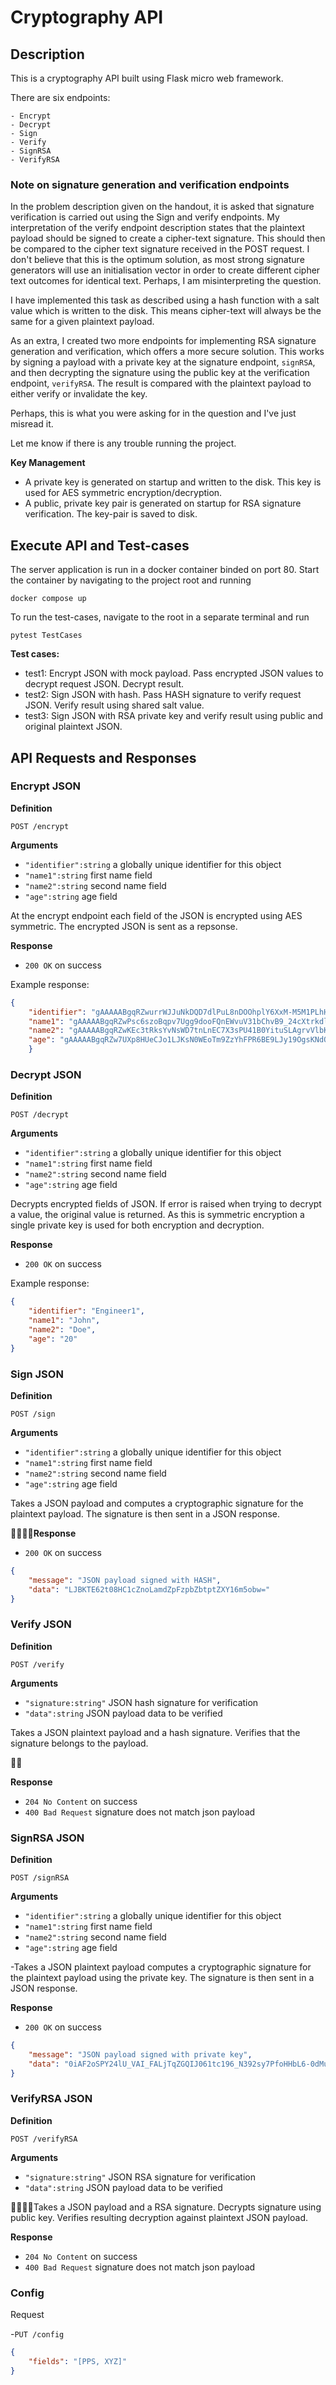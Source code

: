 
# Cryptography API

## Description

This is a cryptography API built using Flask micro web framework. 

There are six endpoints: 

	- Encrypt
	- Decrypt
	- Sign
	- Verify
	- SignRSA
	- VerifyRSA


### Note on signature generation and verification endpoints

In the problem description given on the handout, it is asked that signature verification is carried out using the Sign and verify endpoints. My interpretation of the verify endpoint description states that the plaintext payload should be signed to create a cipher-text signature. This should then be compared to the cipher text signature received in the POST request. I don't believe that this is the optimum solution, as most strong signature generators will use an initialisation vector in order to create different cipher text outcomes for identical text. Perhaps, I am misinterpreting the question.

I have implemented this task as described using a hash function with a salt value which is written to the disk. This means cipher-text will always be the same for a given plaintext payload.

As an extra, I created two more endpoints for implementing RSA signature generation and verification, which offers a more secure solution. This works by signing a payload with a private key at the signature endpoint, `signRSA`, and then decrypting the signature using the public key at the verification endpoint, `verifyRSA`. The result is compared with the plaintext payload to either verify or invalidate the key.

Perhaps, this is what you were asking for in the question and I've just misread it.

Let me know if there is any trouble running the project.

**Key Management**
- A private key is generated on startup and written to the disk. This key is used for AES symmetric encryption/decryption.
- A public, private key pair is generated on startup for RSA signature verification. The key-pair is saved to disk.


## Execute API and Test-cases
The server application is run in a docker container binded on port 80. Start the container by navigating to the project root and running
```
docker compose up
```
To run the test-cases, navigate to the root in a separate terminal and run
```
pytest TestCases
```

**Test cases:**
- test1: Encrypt JSON with mock payload. Pass encrypted JSON values to decrypt request JSON. Decrypt result.
- test2: Sign JSON with hash. Pass HASH signature to verify request JSON. Verify result using shared salt value. 
- test3: Sign JSON with RSA private key and verify result using public and original plaintext JSON.


## API Requests and Responses

### Encrypt JSON

**Definition**

`POST /encrypt`

**Arguments**

- `"identifier":string` a globally unique identifier for this object
- `"name1":string` first name field
- `"name2":string` second name field
- `"age":string` age field

At the encrypt endpoint each field of the JSON is encrypted using AES symmetric. The encrypted JSON is sent as a repsonse.

**Response**

- `200 OK` on success

Example response:
```json
{
    "identifier": "gAAAAABgqRZwurrWJJuNkDQD7dlPuL8nDOOhplY6XxM-M5M1PLhH8wGdKiPXcBVOMaiqBdDgbaBu8JKs1WY7If_qDpioT5eCdQ==",
    "name1": "gAAAAABgqRZwPsc6szoBqpv7Ugg9dooFQnEWvuV31bChvB9_24cXtrkdl2fxKazzGYPTh57cexT3a4b-e1TVd5mt04WoFXTNcw==",
    "name2": "gAAAAABgqRZwKEc3tRksYvNsWD7tnLnEC7X3sPU41B0YituSLAgrvVlbKV6z9CVvFehsfYQ-Qpvhm61xHMyilW66puv8Zi7NMQ==",
    "age": "gAAAAABgqRZw7UXp8HUeCJo1LJKsN0WEoTm9ZzYhFPR6BE9LJy19OgsKNdOFCrM3cYY05RwPfHfxFKQ3e5lxsMqgM4HpeMwxwA=="
    }
```

### Decrypt JSON

**Definition**

`POST /decrypt`

**Arguments**

- `"identifier":string` a globally unique identifier for this object
- `"name1":string` first name field
- `"name2":string` second name field
- `"age":string` age field

Decrypts encrypted fields of JSON. If error is raised when trying to decrypt a value, the original value is returned. As this is symmetric encryption a single private key is used for both encryption and decryption.

**Response**

- `200 OK` on success

Example response:
```json
{
    "identifier": "Engineer1",
    "name1": "John",
    "name2": "Doe",
    "age": "20"
}
```
### Sign JSON

**Definition**

`POST /sign`

**Arguments**

- `"identifier":string` a globally unique identifier for this object
- `"name1":string` first name field
- `"name2":string` second name field
- `"age":string` age field

Takes a JSON payload and computes a cryptographic signature for the plaintext payload. The signature is then sent in a JSON response. 

􏰄􏰇􏰑􏰊**Response**

- `200 OK` on success

```json
{
    "message": "JSON payload signed with HASH",
    "data": "LJBKTE62t08HC1cZnoLamdZpFzpbZbtptZXY16m5obw="
}
```

### Verify JSON

**Definition**

`POST /verify`

**Arguments**

- `"signature:string"` JSON hash signature for verification
- `"data":string` JSON payload data to be verified

Takes a JSON plaintext payload and a hash signature. Verifies that the signature belongs to the payload.

􏰄􏰇

**Response**

- `204 No Content` on success
- `400 Bad Request` signature does not match json payload


### SignRSA JSON

**Definition**

`POST /signRSA`

**Arguments**

- `"identifier":string` a globally unique identifier for this object
- `"name1":string` first name field
- `"name2":string` second name field
- `"age":string` age field


-Takes a JSON plaintext payload computes a cryptographic signature for the plaintext payload using the private key. The signature is then sent in a JSON response.

**Response**

- `200 OK` on success

```json
{
    "message": "JSON payload signed with private key",
    "data": "0iAF2oSPY24lU_VAI_FALjTqZGQIJ061tc196_N392sy7PfoHHbL6-0dMuETSJoqoRdc8gwqa0CR-odl65lt4DPsMGQFQUHwtTJr4y1nEk4P64qs1r4LMC-ZmLaQtc9-VoiSBUNWoc1KbiTd90lj9FsCmx42ZN-eSwoA3Zyez-U="
}
```

### VerifyRSA JSON

**Definition**

`POST /verifyRSA`

**Arguments**

- `"signature:string"` JSON RSA signature for verification
- `"data":string` JSON payload data to be verified

􏰄􏰇􏰑􏰊Takes a JSON payload and a RSA signature. Decrypts signature using public key. Verifies resulting decryption against plaintext JSON payload.

**Response**

- `204 No Content` on success
- `400 Bad Request` signature does not match json payload


### Config

Request

-`PUT /config`


```json
{
    "fields": "[PPS, XYZ]"
}
```




